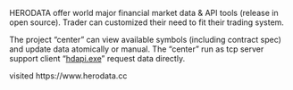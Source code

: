 <p>HERODATA offer world major financial market data & API tools (release in open source). Trader can customized their need to fit their trading system. </p>

<p>The project “center” can view available symbols (including contract spec) and update data atomically or manual. The “center” run as tcp server support client “<a href="https://github.com/herodata/hdapi" target="_blank" title="hdapi power by herodata.cc">hdapi.exe</a>” request data directly.</p>

<p>visited https://www.herodata.cc </p>


